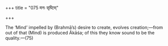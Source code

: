 +++
title = "075 मनः सृष्टिम्"

+++

The ‘Mind’ impelled by (Brahmā’s) desire to create, evolves creation;—from out of that (Mind) is produced Ākāśa; of this they know sound to be the quality.—(75)